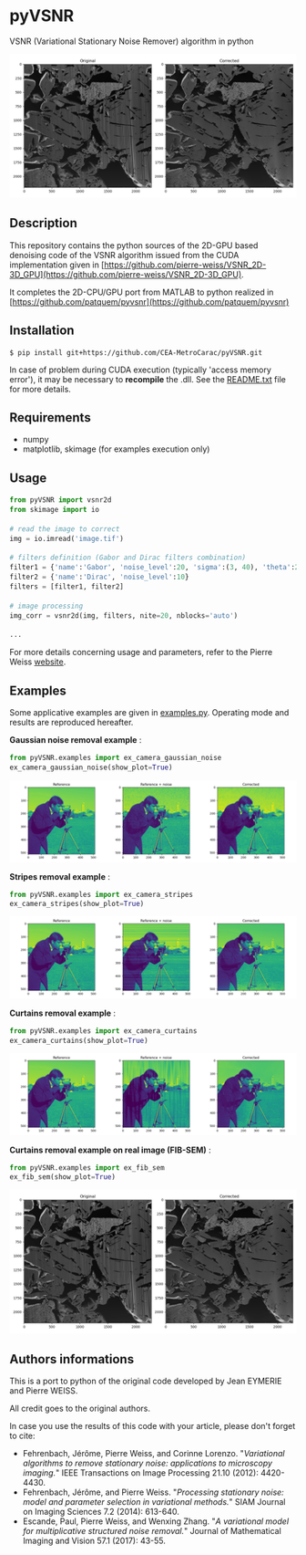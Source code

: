 # pyVSNR
VSNR (Variational Stationary Noise Remover) algorithm in python

![](pyVSNR/data/fib_sem_comp.png)

## Description

This repository contains the python sources of the 2D-GPU based denoising
 code of the VSNR algorithm issued from the CUDA implementation given in 
 [https://github.com/pierre-weiss/VSNR_2D-3D_GPU](https://github.com/pierre-weiss/VSNR_2D-3D_GPU).

It completes the 2D-CPU/GPU port from MATLAB to python realized in
[https://github.com/patquem/pyvsnr](https://github.com/patquem/pyvsnr)

 
## Installation

    $ pip install git+https://github.com/CEA-MetroCarac/pyVSNR.git

In case of problem during CUDA execution (typically 'access memory error'), 
it may be necessary to **recompile** the .dll.
See the [README.txt](pyVSNR/README.txt) file for more details.

## Requirements

- numpy
- matplotlib, skimage (for examples execution only)

## Usage


```python
from pyVSNR import vsnr2d
from skimage import io

# read the image to correct
img = io.imread('image.tif')

# filters definition (Gabor and Dirac filters combination)
filter1 = {'name':'Gabor', 'noise_level':20, 'sigma':(3, 40), 'theta':210}
filter2 = {'name':'Dirac', 'noise_level':10}
filters = [filter1, filter2]

# image processing
img_corr = vsnr2d(img, filters, nite=20, nblocks='auto')

...
```
For more details concerning usage and parameters, refer to the Pierre Weiss 
 [website](https://www.math.univ-toulouse.fr/~weiss/PageCodes.html).
 
## Examples

Some applicative examples are given in 
[examples.py](pyVSNR/examples.py). Operating mode and results are
 reproduced hereafter. 


**Gaussian noise removal example** :

```python
from pyVSNR.examples import ex_camera_gaussian_noise 
ex_camera_gaussian_noise(show_plot=True) 
```
![](pyVSNR/data/camera_gaussian_noise_comp.png)
 
**Stripes removal example** :

```python
from pyVSNR.examples import ex_camera_stripes 
ex_camera_stripes(show_plot=True)
```
![](pyVSNR/data/camera_stripes_comp.png)

**Curtains removal example** :

```python
from pyVSNR.examples import ex_camera_curtains 
ex_camera_curtains(show_plot=True)
```
![](pyVSNR/data/camera_curtains_comp.png)

**Curtains removal example on real image (FIB-SEM)** :

```python
from pyVSNR.examples import ex_fib_sem
ex_fib_sem(show_plot=True)
```
![](pyVSNR/data/fib_sem_comp.png)


## Authors informations

This is a port to python of the original code developed by Jean EYMERIE
 and Pierre WEISS.

All credit goes to the original authors.

In case you use the results of this code with your article, please don't forget
to cite:

- Fehrenbach, Jérôme, Pierre Weiss, and Corinne Lorenzo. "*Variational algorithms to remove stationary noise: applications to microscopy imaging.*" IEEE Transactions on Image Processing 21.10 (2012): 4420-4430.
- Fehrenbach, Jérôme, and Pierre Weiss. "*Processing stationary noise: model and parameter selection in variational methods.*" SIAM Journal on Imaging Sciences 7.2 (2014): 613-640.
- Escande, Paul, Pierre Weiss, and Wenxing Zhang. "*A variational model for multiplicative structured noise removal.*" Journal of Mathematical Imaging and Vision 57.1 (2017): 43-55.

